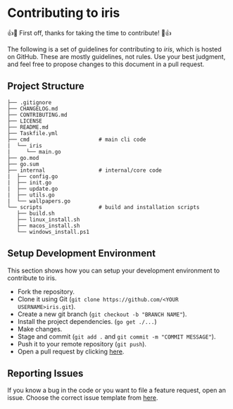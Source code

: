# Contributing to iris

👍🎉 First off, thanks for taking the time to contribute! 🎉👍

The following is a set of guidelines for contributing to *iris*, which is hosted on GitHub. These are mostly guidelines, not rules. Use your best judgment, and feel free to propose changes to this document in a pull request.


## Project Structure
```
├── .gitignore
├── CHANGELOG.md
├── CONTRIBUTING.md
├── LICENSE
├── README.md
├── Taskfile.yml
├── cmd                      # main cli code
|  └── iris
|     └── main.go
├── go.mod
├── go.sum
├── internal                 # internal/core code
|  ├── config.go
|  ├── init.go
|  ├── update.go
|  ├── utils.go
|  └── wallpapers.go
└── scripts                  # build and installation scripts 
   ├── build.sh
   ├── linux_install.sh
   ├── macos_install.sh
   └── windows_install.ps1
```

## Setup Development Environment
This section shows how you can setup your development environment to contribute to iris.

- Fork the repository.
- Clone it using Git (`git clone https://github.com/<YOUR USERNAME>iris.git`).
- Create a new git branch (`git checkout -b "BRANCH NAME"`).
- Install the project dependencies. (`go get ./...`)
- Make changes.
- Stage and commit (`git add .` and `git commit -m "COMMIT MESSAGE"`).
- Push it to your remote repository (`git push`).
- Open a pull request by clicking [here](https://github.com/Shravan-1908/iris/compare).


## Reporting Issues
If you know a bug in the code or you want to file a feature request, open an issue.
Choose the correct issue template from [here](https://github.com/Shravan-1908/iris/issues/new/choose).
